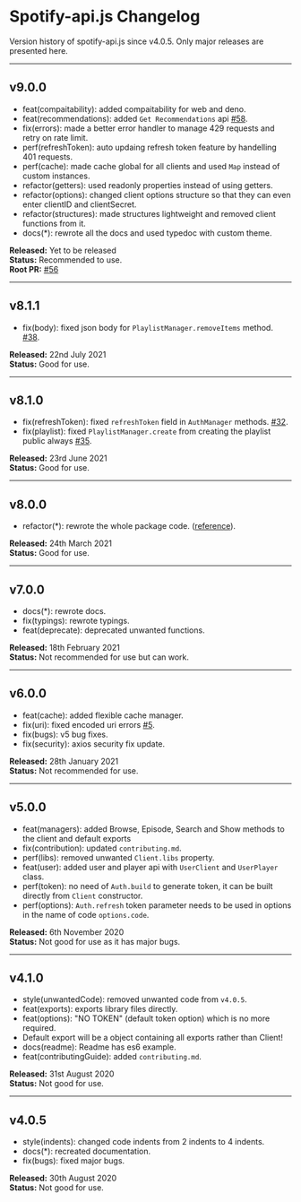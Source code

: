# Spotify-api.js Changelog

Version history of spotify-api.js since v4.0.5. Only major releases are presented here.

---

## v9.0.0

- feat(compaitability): added compaitability for web and deno.
- feat(recommendations): added `Get Recommendations` api [#58](https://github.com/spotify-api/spotify-api.js/issues/58).
- fix(errors): made a better error handler to manage 429 requests and retry on rate limit.
- perf(refreshToken): auto updaing refresh token feature by handelling 401 requests.
- perf(cache): made cache global for all clients and used `Map` instead of custom instances.
- refactor(getters): used readonly properties instead of using getters.
- refactor(options): changed client options structure so that they can even enter clientID and clientSecret.
- refactor(structures): made structures lightweight and removed client functions from it.
- docs(*): rewrote all the docs and used typedoc with custom theme.

**Released:** Yet to be released<br/>
**Status:** Recommended to use.<br/>
**Root PR:** [#56](https://github.com/spotify-api/spotify-api.js/pull/56)

---

## v8.1.1

- fix(body): fixed json body for `PlaylistManager.removeItems` method. [#38](https://github.com/spotify-api/spotify-api.js/issues/38).

**Released:** 22nd July 2021<br/>
**Status:** Good for use.

---

## v8.1.0

- fix(refreshToken): fixed `refreshToken` field in `AuthManager` methods. [#32](https://github.com/spotify-api/spotify-api.js/issues/32).
- fix(playlist): fixed `PlaylistManager.create` from creating the playlist public always [#35](https://github.com/spotify-api/spotify-api.js/pull/35).

**Released:** 23rd June 2021<br/>
**Status:** Good for use.

---

## v8.0.0

- refactor(*): rewrote the whole package code. ([reference](https://github.com/spotify-api/spotify-api.js/wiki/Migration-guide-for-v8)).

**Released:** 24th March 2021<br/>
**Status:** Good for use.

---

## v7.0.0

- docs(*): rewrote docs.
- fix(typings): rewrote typings.
- feat(deprecate): deprecated unwanted functions.

**Released:** 18th February 2021<br/>
**Status:** Not recommended for use but can work.

---

## v6.0.0

- feat(cache): added flexible cache manager.
- fix(uri): fixed encoded uri errors [#5](https://github.com/spotify-api/spotify-api.js/issues/10).
- fix(bugs): v5 bug fixes.
- fix(security): axios security fix update.

**Released:** 28th January 2021<br/>
**Status:** Not recommended for use.

---

## v5.0.0

- feat(managers): added Browse, Episode, Search and Show methods to the client and default exports
- fix(contribution): updated `contributing.md`.
- perf(libs): removed unwanted `Client.libs` property.
- feat(user): added user and player api with `UserClient` and `UserPlayer` class.
- perf(token): no need of `Auth.build` to generate token, it can be built directly from `Client` constructor.
- perf(options): `Auth.refresh` token parameter needs to be used in options in the name of code `options.code`.

**Released:** 6th November 2020<br/>
**Status:** Not good for use as it has major bugs.

---

## v4.1.0

- style(unwantedCode): removed unwanted code from `v4.0.5`.
- feat(exports): exports library files directly.
- feat(options): "NO TOKEN" (default token option) which is no more required.
- Default export will be a object containing all exports rather than Client!
- docs(readme): Readme has es6 example.
- feat(contributingGuide): added `contributing.md`.

**Released:** 31st August 2020<br/>
**Status:** Not good for use.

---

## v4.0.5

- style(indents): changed code indents from 2 indents to 4 indents.
- docs(*): recreated documentation.
- fix(bugs): fixed major bugs.

**Released:** 30th August 2020<br/>
**Status:** Not good for use.